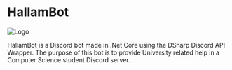 # HallamBot
![Logo](https://i.imgur.com/AsZVOMH.jpg)

HallamBot is a Discord bot made in .Net Core using the DSharp Discord API Wrapper. 
The purpose of this bot is to provide University related help in a Computer Science student Discord server.
